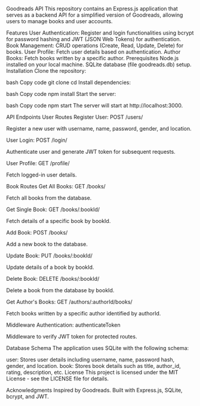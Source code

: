 Goodreads API
This repository contains an Express.js application that serves as a backend API for a simplified version of Goodreads, allowing users to manage books and user accounts.

Features
User Authentication: Register and login functionalities using bcrypt for password hashing and JWT (JSON Web Tokens) for authentication.
Book Management: CRUD operations (Create, Read, Update, Delete) for books.
User Profile: Fetch user details based on authentication.
Author Books: Fetch books written by a specific author.
Prerequisites
Node.js installed on your local machine.
SQLite database (file goodreads.db) setup.
Installation
Clone the repository:

bash
Copy code
git clone <repository-url>
cd <repository-name>
Install dependencies:

bash
Copy code
npm install
Start the server:

bash
Copy code
npm start
The server will start at http://localhost:3000.

API Endpoints
User Routes
Register User: POST /users/

Register a new user with username, name, password, gender, and location.

User Login: POST /login/

Authenticate user and generate JWT token for subsequent requests.

User Profile: GET /profile/

Fetch logged-in user details.

Book Routes
Get All Books: GET /books/

Fetch all books from the database.

Get Single Book: GET /books/:bookId/

Fetch details of a specific book by bookId.

Add Book: POST /books/

Add a new book to the database.

Update Book: PUT /books/:bookId/

Update details of a book by bookId.

Delete Book: DELETE /books/:bookId/

Delete a book from the database by bookId.

Get Author's Books: GET /authors/:authorId/books/

Fetch books written by a specific author identified by authorId.

Middleware
Authentication: authenticateToken

Middleware to verify JWT token for protected routes.

Database Schema
The application uses SQLite with the following schema:

user: Stores user details including username, name, password hash, gender, and location.
book: Stores book details such as title, author_id, rating, description, etc.
License
This project is licensed under the MIT License - see the LICENSE file for details.

Acknowledgments
Inspired by Goodreads.
Built with Express.js, SQLite, bcrypt, and JWT.
